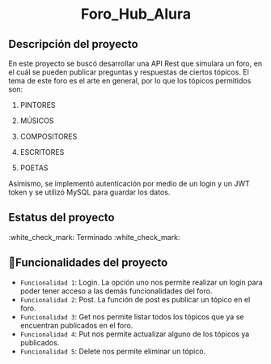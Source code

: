 <h1 align="center"> Foro_Hub_Alura </h1>
<h2>Descripción del proyecto</h2>
En este proyecto se buscó desarrollar una API Rest que simulara un foro, en el cuál se pueden publicar preguntas y respuestas de ciertos tópicos. El tema de este foro es el arte en general,
por lo que los tópicos permitidos son:

1. PINTORES

2. MÚSICOS

3. COMPOSITORES

4. ESCRITORES

5. POETAS

Asimismo, se implementó autenticación por medio de un login y un JWT token y se utilizó MySQL para guardar los datos.

<h2>Estatus del proyecto</h2>
:white_check_mark: Terminado :white_check_mark:

## :hammer:Funcionalidades del proyecto

- `Funcionalidad 1`: Login. La opción uno nos permite realizar un login para poder tener acceso a las demás funcionalidades del foro.
-  `Funcionalidad 2`: Post. La función de post es publicar un tópico en el foro. 
-  `Funcionalidad 3`: Get nos permite listar todos los tópicos que ya se encuentran publicados en el foro.
-  `Funcionalidad 4`: Put nos permite actualizar alguno de los tópicos ya publicados.
-  `Funcionalidad 5`: Delete nos permite eliminar un tópico.
